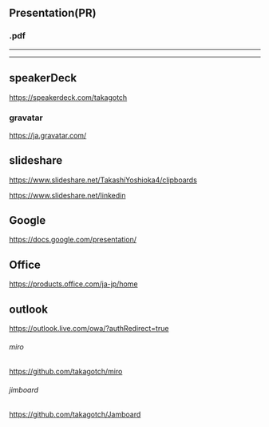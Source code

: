 ## Presentation(PR)
### .pdf
---
---

## speakerDeck
https://speakerdeck.com/takagotch

### gravatar
https://ja.gravatar.com/


## slideshare
https://www.slideshare.net/TakashiYoshioka4/clipboards

https://www.slideshare.net/linkedin

## Google
https://docs.google.com/presentation/
## Office
https://products.office.com/ja-jp/home

## outlook
https://outlook.live.com/owa/?authRedirect=true


###### miro
https://github.com/takagotch/miro

###### jimboard
https://github.com/takagotch/Jamboard


```
```





